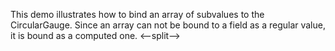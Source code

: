 This demo illustrates how to&nbsp;bind an&nbsp;array of&nbsp;subvalues to&nbsp;the CircularGauge. Since an&nbsp;array can not be&nbsp;bound to&nbsp;a&nbsp;field as&nbsp;a&nbsp;regular value, it&nbsp;is&nbsp;bound as&nbsp;a&nbsp;computed one.
<--split-->